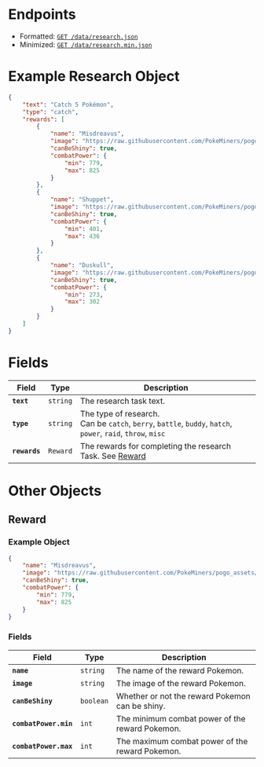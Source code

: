 # Endpoints

- Formatted: [`GET /data/research.json`](https://raw.githubusercontent.com/bigfoott/ScrapedDuck/data/research.json)
- Minimized: [`GET /data/research.min.json`](https://raw.githubusercontent.com/bigfoott/ScrapedDuck/data/research.min.json)

# Example Research Object

```json
{
    "text": "Catch 5 Pokémon",
    "type": "catch",
    "rewards": [
        {
            "name": "Misdreavus",
            "image": "https://raw.githubusercontent.com/PokeMiners/pogo_assets/master/Images/Pokemon%20-%20256x256/pokemon_icon_200_00.png",
            "canBeShiny": true,
            "combatPower": {
                "min": 779,
                "max": 825
            }
        },
        {
            "name": "Shuppet",
            "image": "https://raw.githubusercontent.com/PokeMiners/pogo_assets/master/Images/Pokemon%20-%20256x256/pokemon_icon_353_00.png",
            "canBeShiny": true,
            "combatPower": {
                "min": 401,
                "max": 436
            }
        },
        {
            "name": "Duskull",
            "image": "https://raw.githubusercontent.com/PokeMiners/pogo_assets/master/Images/Pokemon%20-%20256x256/pokemon_icon_355_00.png",
            "canBeShiny": true,
            "combatPower": {
                "min": 273,
                "max": 302
            }
        }
    ]
}
```
# Fields

| Field         | Type     | Description
|-------------- |--------- |---------------------
| **`text`**    | `string` | The research task text.
| **`type`**    | `string` | The type of research.<br />Can be `catch`, `berry`, `battle`, `buddy`, `hatch`, `power`, `raid`, `throw`, `misc`
| **`rewards`** | `Reward` | The rewards for completing the research Task. See [Reward](#Reward)

# Other Objects

## Reward

### Example Object

```json
{
    "name": "Misdreavus",
    "image": "https://raw.githubusercontent.com/PokeMiners/pogo_assets/master/Images/Pokemon%20-%20256x256/pokemon_icon_200_00.png",
    "canBeShiny": true,
    "combatPower": {
        "min": 779,
        "max": 825
    }
}
```

### Fields

| Field                 | Type      | Description
|---------------------- |---------- |---------------------
| **`name`**            | `string`  | The name of the reward Pokemon.
| **`image`**           | `string`  | The image of the reward Pokemon.
| **`canBeShiny`**      | `boolean` | Whether or not the reward Pokemon can be shiny.
| **`combatPower.min`** | `int`     | The minimum combat power of the reward Pokemon.
| **`combatPower.max`** | `int`     | The maximum combat power of the reward Pokemon.
